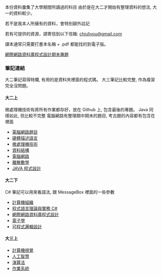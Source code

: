 本份資料彙集了大學期間所讀過的科目
由於是在大二才開始有整理資料的想法, 大一的資料較少。

若不是我本人所擁有的資料，會特別額外註記

若有可提供的資源，請寄信到以下信箱: chiuliyou@gmail.com

課本通常只需要打書本名稱 + .pdf 都能找的到電子版。

[網際網路資料庫程式設計期末專題](https://github.com/jjjghu/bookshop.git)

### 筆記連結
大二筆記寫得特爛, 有用的是資料夾裡面的程式碼。
大三筆記比較完整, 作為複習完全沒問題。
#### 大二上
微處理機技術有將所有作業都存好，放在 Github 上, 包含最後的專題。
Java 同樣如此, 但比較不完整
電腦網路有整理期中期末的題目, 考古題的內容都有包含在裡面
- [電腦網路題目](https://doesnotexists.larksuite.com/docx/IXeEdy9o0oHftmxvPRulp90AgId)
- [硬體描述語言](https://doesnotexists.larksuite.com/docx/IUoLdERSfo4pKLxasFqluxTAgbf)
- [微處理機技術](https://doesnotexists.larksuite.com/docx/GdkRdP04MojGLZxDa4clcLqMgjb)
- [資料結構](https://doesnotexists.larksuite.com/docx/SFSydrHa1obD5mxvCg3lcIdGgqc)
- [電腦網路](https://doesnotexists.larksuite.com/docx/ORuwdOdkio17VrxxhADlmJRKg3g)
- [離散數學](https://doesnotexists.larksuite.com/docx/Lsl9djUGaoImNWxHoMhlT8LZgZg)
- [JAVA 程式設計](https://doesnotexists.larksuite.com/docx/Wna5dvhN3o34iyxWTeJlfyDhg3d)

#### 大二下
C# 筆記可以用來看語法, 跟 MessageBox 裡面的一些參數
- [計算機組織](https://gjplieqszy7.sg.larksuite.com/docx/PWQldoMmZohzNgxD5xElGmusgIb?from=from_copylink)
- [程式語言理論與實務 C#](https://gjplieqszy7.sg.larksuite.com/docx/E63Ld4p8MoAmVUxhdt3lM0UDgSc?from=from_copylink)
- [網際網路資料庫程式設計](https://gjplieqszy7.sg.larksuite.com/docx/SuIldtlB6obr3kxxBfflT3rqgpd?from=from_copylink)
- [電子學](https://gjplieqszy7.sg.larksuite.com/docx/OaaZdtde7oXyEMxEnsZlWuOpgvb)
- [可程式邏輯設計](https://gjplieqszy7.sg.larksuite.com/docx/PTMbdNeOooLvaexqSH3ldd4VgAe)

#### 大三上

- [計算機視覺](https://gjplieqszy7.sg.larksuite.com/docx/KZeFdSthzoTBV8xiHajl5VwtgPh)
- [人工智慧](https://gjplieqszy7.sg.larksuite.com/docx/P0zddetjsoit5Txhy7TlPVRcgtd)
- [演算法](https://gjplieqszy7.sg.larksuite.com/docx/F5oldIQsxoUehsxP6KylqghIgIe)
- [作業系統](https://gjplieqszy7.sg.larksuite.com/docx/RUued571IoAU0oxpqnJlR6g4g8c)